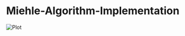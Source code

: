# Miehle-Algorithm-Implementation

![Plot](https://github.com/JanMers/Miehle-Algorithm-Implementation/blob/master/animation/plot.gif)

